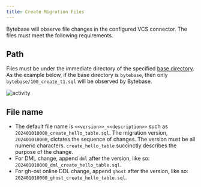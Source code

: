 ```yaml
---
title: Create Migration Files
---
```


Bytebase will observe file changes in the configured VCS connector. The files must meet the following requirements.

## Path

Files must be under the immediate directory of the specified [base directory](http://localhost:3000/docs/vcs-integration/add-gitops-connector/). As the example below, if the base directory is `bytebase`, then
only `bytebase/100_create_t1.sql` will be observed by Bytebase.

![activity](/content/docs/vcs-integration/troubleshoot/migraiton-file-path.webp)

## File name

- The default file name is `<<version>>_<<description>>` such as `202401010000_create_hello_table.sql`. The migration version, `202401010000`, dictates the sequence of changes. The version must be all numeric characters. `create_hello_table` succinctly describes the purpose of the change.
- For DML change, append `dml` after the version, like so: `202401010000_dml_create_hello_table.sql`.
- For gh-ost online DDL change, append `ghost` after the version, like so: `202401010000_ghost_create_hello_table.sql`.
